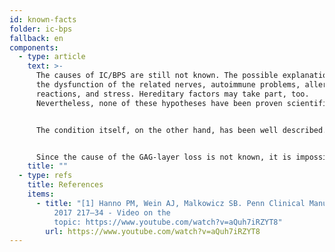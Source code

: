 ```yaml
---
id: known-facts
folder: ic-bps
fallback: en
components:
  - type: article
    text: >-
      The causes of IC/BPS are still not known. The possible explanations are
      the dysfunction of the related nerves, autoimmune problems, allergic
      reactions, and stress. Hereditary factors may take part, too.
      Nevertheless, none of these hypotheses have been proven scientifically.


      The condition itself, on the other hand, has been well described.[1] The symptoms occur because of the inadequate status of the mucosa of the bladder and the upper part of the urethra. The healthy superficial mucus layer of the mucosa – which consists of glucose-amino-glycan or GAG – prevents salts, acids and other metabolic products (being present in the urine naturally) getting into the deeper layers of the bladder wall, and irritating the sub-mucosal pain receptors. In IC/BPS, this GAG-layer is damaged and enables the compounds described above to reach the receptors. This results in a sterile inflammation – in which there is no bacteria present – which can spread to the deeper layers of the bladder wall, too, and leads to an increased amount of mast cells. These cells produce histamine, which increases the pain. The constant irritation raises the number of pain receptors, which makes the symptoms worse. If the inflammation persists for years, other elements of the connective tissues build up in the edematous tissue, which makes the bladder wall lose its elastic properties. At the end of this process, an end-stage bladder can develop (a rigid bladder with very low capacity), which is an irreversible condition. The thick and rigid bladder wall slowly compresses the ureters, and as a consequence, kidney failure may appear.


      Since the cause of the GAG-layer loss is not known, it is impossible to prevent IC/BPS. Moreover, there is no therapy available which cures the condition for good. The early diagnosis and the proper treatment can stop the progression of IC/BPS.
    title: ""
  - type: refs
    title: References
    items:
      - title: "[1] Hanno PM, Wein AJ, Malkowicz SB. Penn Clinical Manual of Urology
          2017 217–34 - Video on the
          topic: https://www.youtube.com/watch?v=aQuh7iRZYT8"
        url: https://www.youtube.com/watch?v=aQuh7iRZYT8
---
```

